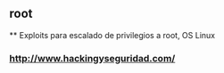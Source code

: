 ## root

** Exploits para escalado de privilegios a root, OS Linux

### http://www.hackingyseguridad.com/


